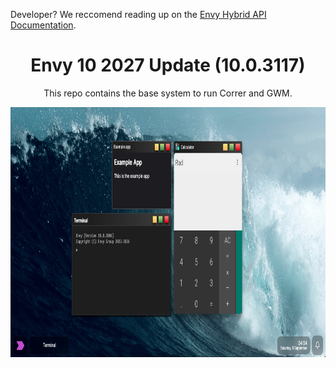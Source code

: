 <p>Developer? We reccomend reading up on the <a href="/Docs/README.md">Envy Hybrid API Documentation</a>.</p>
<div align="center">
<h1>Envy 10 2027 Update (10.0.3117)</h1>
<p>This repo contains the base system to run Correr and GWM.</p>
<img src="Assets/demos/3006.png" height="400px">
</div>
